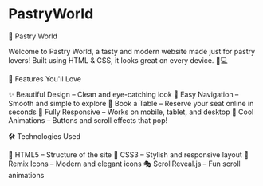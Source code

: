 # PastryWorld
🍰 Pastry World 

Welcome to Pastry World, a tasty and modern website made just for pastry lovers! Built using HTML & CSS, it looks great on every device. 📱💻

🚀 Features You'll Love

✨ Beautiful Design – Clean and eye-catching look
🧭 Easy Navigation – Smooth and simple to explore
📅 Book a Table – Reserve your seat online in seconds
📱 Fully Responsive – Works on mobile, tablet, and desktop
🎉 Cool Animations – Buttons and scroll effects that pop!

🛠️ Technologies Used

📜 HTML5 – Structure of the site
🎨 CSS3 – Stylish and responsive layout
💠 Remix Icons – Modern and elegant icons
🎭 ScrollReveal.js – Fun scroll animations
